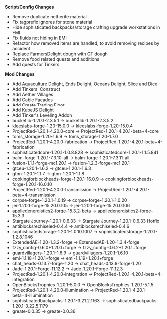 **Script/Config Changes**
- Remove duplicate netherite material
- Fix tagprefix ignores for stone material
- Hide sophisticated backpacks/storage crafting upgrade workstations in EMI
- Fix fluids not hiding in EMI
- Refactor how removed items are handled, to avoid removing recipes by accident
- Replace FarmersDelight dough with GT dough
- Remove food related quests and additions
- Add quests for Tinkers

**Mod Changes**
- Add Aquaculture Delight, Ends Delight, Oceans Delight, Slice and Dice
- Add Tinkers' Construct
- Add Aether Villages
- Add Cable Facades
- Add Create Trading Floor
- Add KubeJS Delight
- Add Tinker's Leveling Addon
- bucketlib-1.20.1-2.3.5.1 -> bucketlib-1.20.1-2.3.5.2
- kleeslabs-forge-1.20-15.0.0 -> kleeslabs-forge-1.20-15.0.4
- ProjectRed-1.20.1-4.20.0-core -> ProjectRed-1.20.1-4.20.1-beta+4-core
- toms_storage-1.20-1.6.9 -> toms_storage-1.20-1.7.0
- ProjectRed-1.20.1-4.20.0-fabrication -> ProjectRed-1.20.1-4.20.1-beta+4-fabrication
- sophisticatedcore-1.20.1-1.0.8.828 -> sophisticatedcore-1.20.1-1.1.5.841
- balm-forge-1.20.1-7.3.10-all -> balm-forge-1.20.1-7.3.11-all
- fusion-1.1.1-forge-mc1.20.1 -> fusion-1.2.3-forge-mc1.20.1
- gtceu-1.20.1-1.6.2 -> gtceu-1.20.1-1.6.3
- gtnn-1.20.1-1.1.7 -> gtnn-1.20.1-1.1.8
- cookingforblockheads-forge-1.20.1-16.0.9 -> cookingforblockheads-forge-1.20.1-16.0.10
- ProjectRed-1.20.1-4.20.0-transmission -> ProjectRed-1.20.1-4.20.1-beta+4-transmission
- corpse-forge-1.20.1-1.0.19 -> corpse-forge-1.20.1-1.0.20
- jei-1.20.1-forge-15.20.0.105 -> jei-1.20.1-forge-15.20.0.106
- appliedenergistics2-forge-15.3.2-beta -> appliedenergistics2-forge-15.3.3
- Stargate Journey-1.20.1-0.6.33 -> Stargate Journey-1.20.1-0.6.33 Hotfix
- antiblocksrechiseled-0.4.4 -> antiblocksrechiseled-0.4.6
- sophisticatedstorage-1.20.1-1.0.10.1007 -> sophisticatedstorage-1.20.1-1.2.8.1046
- ExtendedAE-1.20-1.3.2-forge -> ExtendedAE-1.20-1.3.4-forge
- fzzy_config-0.6.0+1.20.1+forge -> fzzy_config-0.6.2+1.20.1+forge
- guardvillagers-1.20.1-1.6.9 -> guardvillagers-1.20.1-1.6.10
- emi-1.1.18+1.20.1+forge -> emi-1.1.19+1.20.1+forge
- chat_heads-0.13.7-forge-1.20 -> chat_heads-0.13.9-forge-1.20
- Jade-1.20.1-Forge-11.12.2 -> Jade-1.20.1-Forge-11.12.3
- ProjectRed-1.20.1-4.20.0-integration -> ProjectRed-1.20.1-4.20.1-beta+4-integration
- OpenBlocksTrophies-1.20.1-5.0.0 -> OpenBlocksTrophies-1.20.1-5.1.5
- ProjectRed-1.20.1-4.20.0-illumination -> ProjectRed-1.20.1-4.20.1-beta+4-illumination
- sophisticatedbackpacks-1.20.1-3.21.2.1163 -> sophisticatedbackpacks-1.20.1-3.22.5.1179
- greate-0.0.35 -> greate-0.0.36